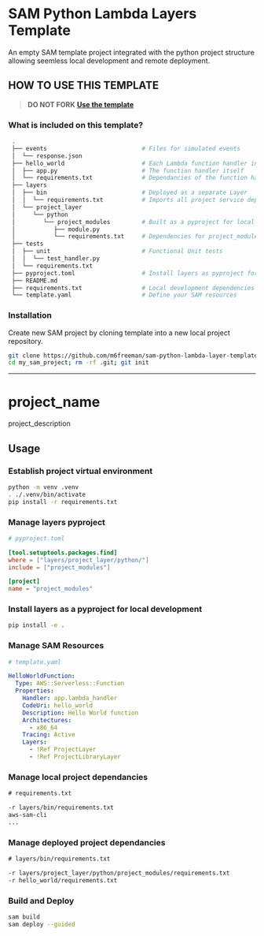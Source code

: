# SAM Python Lambda Layers Template

An empty SAM template project integrated with the python project structure allowing seemless local development and remote deployment.

## HOW TO USE THIS TEMPLATE

> **DO NOT FORK**  **[Use the template](https://github.com/m6freeman/python_project_template/generate)** 

### What is included on this template?

```sh 
 .
 ├── events                           # Files for simulated events
 │  └── response.json
 ├── hello_world                      # Each Lambda function handler in it's own directory
 │  ├── app.py                        # The function handler itself
 │  └── requirements.txt              # Dependancies of the function hander
 ├── layers
 │  ├── bin                           # Deployed as a separate Layer
 │  │  └── requirements.txt           # Imports all project service dependancies
 │  └── project_layer
 │     └── python
 │        └── project_modules         # Built as a pyproject for local development
 │           ├── module.py
 │           └── requirements.txt     # Dependencies for project_modules
 ├── tests
 │  ├── unit                          # Functional Unit tests
 │  │  └── test_handler.py
 │  └── requirements.txt
 ├── pyproject.toml                   # Install layers as pyproject for local development
 ├── README.md
 ├── requirements.txt                 # Local development dependencies and imports layers/bin/requirements.txt
 └── template.yaml                    # Define your SAM resources
```

### Installation

Create new SAM project by cloning template into a new local project repository.

```sh git
git clone https://github.com/m6freeman/sam-python-lambda-layer-template my_sam_project
cd my_sam_project; rm -rf .git; git init
```

---

# project_name

project_description

## Usage

### Establish project virtual environment

```sh
python -m venv .venv
. ./.venv/bin/activate
pip install -r requirements.txt
```

### Manage layers pyproject 

```toml 
# pyproject.toml

[tool.setuptools.packages.find]
where = ["layers/project_layer/python/"]
include = ["project_modules"]

[project]
name = "project_modules"
```

### Install layers as a pyproject for local development

```sh
pip install -e .
```

### Manage SAM Resources

```yaml 
# template.yaml

HelloWorldFunction:
  Type: AWS::Serverless::Function
  Properties:
    Handler: app.lambda_handler
    CodeUri: hello_world
    Description: Hello World function
    Architectures:
      - x86_64
    Tracing: Active
    Layers:
      - !Ref ProjectLayer
      - !Ref ProjectLibraryLayer
```

### Manage local project dependancies

```txt 
# requirements.txt

-r layers/bin/requirements.txt
aws-sam-cli
...
```

### Manage deployed project dependancies

```txt 
# layers/bin/requirements.txt

-r layers/project_layer/python/project_modules/requirements.txt
-r hello_world/requirements.txt
```

### Build and Deploy

```sh
sam build
sam deploy --guided
```

